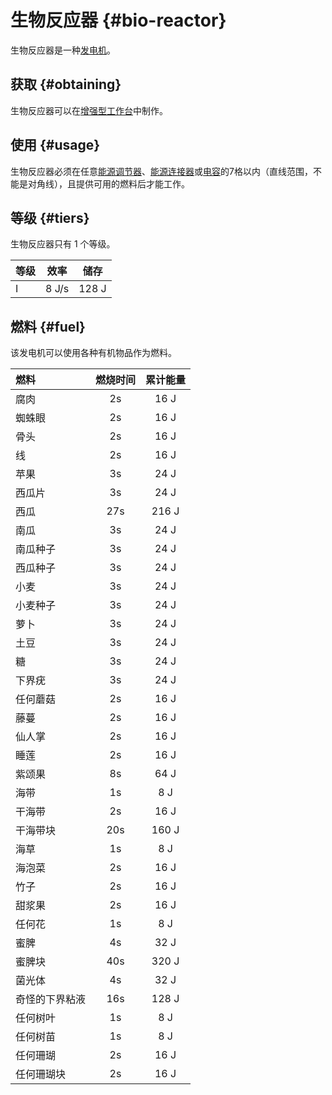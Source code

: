 # 生物反应器 {#bio-reactor}

生物反应器是一种[发电机](/Electric-Machines#energy-generation)。  

## 获取 {#obtaining}

生物反应器可以在[增强型工作台](/Enhanced-Crafting-Table)中制作。

## 使用 {#usage}

生物反应器必须在任意[能源调节器](/Energy-Regulator)、[能源连接器](/Energy-Connector)或[电容](/Energy-Capacitors)的7格以内（直线范围，不能是对角线），且提供可用的燃料后才能工作。

## 等级 {#tiers}

生物反应器只有 1 个等级。

| 等级 | 效率 | 储存 |
| ---- | ------ | ------ |
| I    | 8 J/s  | 128 J  |

## 燃料 {#fuel}

该发电机可以使用各种有机物品作为燃料。

| 燃料               | 燃烧时间 | 累计能量 |
| :----------------- | :----------: | :---: |
| 腐肉       | 2s           | 16 J  |
| 蜘蛛眼         | 2s           | 16 J  |
| 骨头               | 2s           | 16 J  |
| 线             | 2s           | 16 J  |
| 苹果              | 3s           | 24 J  |
| 西瓜片        | 3s           | 24 J  |
| 西瓜              | 27s          | 216 J |
| 南瓜            | 3s           | 24 J  |
| 南瓜种子      | 3s           | 24 J  |
| 西瓜种子        | 3s           | 24 J  |
| 小麦              | 3s           | 24 J  |
| 小麦种子       | 3s           | 24 J  |
| 萝卜             | 3s           | 24 J  |
| 土豆             | 3s           | 24 J  |
| 糖         | 3s           | 24 J  |
| 下界疣       | 3s           | 24 J  |
| 任何蘑菇    | 2s           | 16 J  |
| 藤蔓              | 2s           | 16 J  |
| 仙人掌             | 2s           | 16 J  |
| 睡莲           | 2s           | 16 J  |
| 紫颂果       | 8s           | 64 J  |
| 海带               | 1s           | 8 J   |
| 干海带         | 2s           | 16 J  |
| 干海带块   | 20s          | 160 J |
| 海草           | 1s           | 8 J   |
| 海泡菜         | 2s           | 16 J  |
| 竹子             | 2s           | 16 J  |
| 甜浆果      | 2s           | 16 J  |
| 任何花        | 1s           | 8 J   |
| 蜜脾          | 4s           | 32 J  |
| 蜜脾块    | 40s          | 320 J |
| 菌光体        | 4s           | 32 J  |
| 奇怪的下界粘液 | 16s          | 128 J |
| 任何树叶        | 1s           | 8 J   |
| 任何树苗       | 1s           | 8 J   |
| 任何珊瑚         | 2s           | 16 J  |
| 任何珊瑚块   | 2s           | 16 J  |
